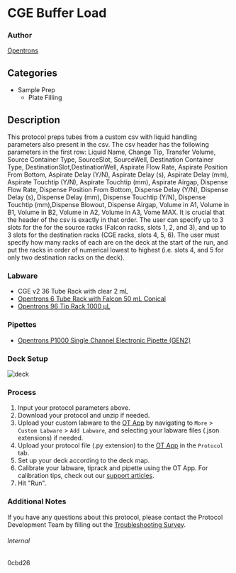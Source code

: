 # CGE Buffer Load


### Author
[Opentrons](https://opentrons.com/)


## Categories
* Sample Prep
	* Plate Filling


## Description
This protocol preps tubes from a custom csv with liquid handling parameters also present in the csv. The csv header has the following parameters in the first row: Liquid Name, Change Tip, Transfer Volume, Source Container Type, SourceSlot, SourceWell, Destination Container Type, DestinationSlot,DestinationWell, Aspirate Flow Rate, Aspirate Position From Bottom, Aspirate Delay (Y/N), Aspirate Delay (s), Aspirate Delay (mm), Aspirate Touchtip (Y/N), Aspirate Touchtip (mm), Aspirate Airgap, Dispense Flow Rate, Dispense Position From Bottom, Dispense Delay (Y/N), Dispense Delay (s), Dispense Delay (mm), Dispense Touchtip (Y/N), Dispense Touchtip (mm),Dispense Blowout, Dispense Airgap, Volume in A1, Volume in B1, Volume in B2, Volume in A2, Volume in A3, Vome MAX. It is crucial that the header of the csv is exactly in that order. The user can specify up to 3 slots for the for the source racks (Falcon racks, slots 1, 2, and 3), and up to 3 slots for the destination racks (CGE racks, slots 4, 5, 6). The user must specify how many racks of each are on the deck at the start of the run, and put the racks in order of numerical lowest to highest (i.e. slots 4, and 5 for only two destination racks on the deck).


### Labware
* CGE v2 36 Tube Rack with clear 2 mL
* [Opentrons 6 Tube Rack with Falcon 50 mL Conical](https://shop.opentrons.com/collections/opentrons-tips/products/tube-rack-set-1)
* [Opentrons 96 Tip Rack 1000 µL](https://shop.opentrons.com/collections/opentrons-tips/products/opentrons-1000ul-tips)


### Pipettes
* [Opentrons P1000 Single Channel Electronic Pipette (GEN2)](https://shop.opentrons.com/single-channel-electronic-pipette-p20/)


### Deck Setup
![deck](https://opentrons-protocol-library-website.s3.amazonaws.com/custom-README-images/0cbd26/Screen+Shot+2022-10-28+at+3.31.57+PM.png)



### Process
1. Input your protocol parameters above.
2. Download your protocol and unzip if needed.
3. Upload your custom labware to the [OT App](https://opentrons.com/ot-app) by navigating to `More` > `Custom Labware` > `Add Labware`, and selecting your labware files (.json extensions) if needed.
4. Upload your protocol file (.py extension) to the [OT App](https://opentrons.com/ot-app) in the `Protocol` tab.
5. Set up your deck according to the deck map.
6. Calibrate your labware, tiprack and pipette using the OT App. For calibration tips, check out our [support articles](https://support.opentrons.com/en/collections/1559720-guide-for-getting-started-with-the-ot-2).
7. Hit "Run".


### Additional Notes
If you have any questions about this protocol, please contact the Protocol Development Team by filling out the [Troubleshooting Survey](https://protocol-troubleshooting.paperform.co/).


###### Internal
0cbd26
